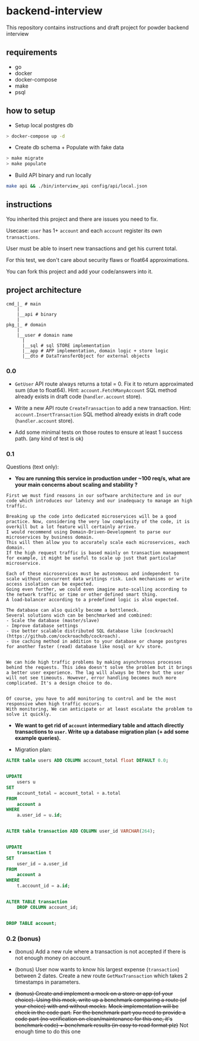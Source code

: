 # backend-interview
This repository contains instructions and draft project for powder backend interview

## requirements

- go
- docker
- docker-compose
- make
- psql

## how to setup

- Setup local postgres db
```sh
> docker-compose up -d
```

- Create db schema + Populate with fake data
```sh
> make migrate
> make populate
```

- Build API binary and run locally
```sh
make api && ./bin/interview_api config/api/local.json
```

## instructions

You inherited this project and there are issues you need to fix.

Usecase: `user` has 1+ `account` and each `account` register its own `transactions`.

User must be able to insert new transactions and get his current total.

For this test, we don't care about security flaws or float64 approximations.

You can fork this project and add your code/answers into it.

## project architecture

```
cmd_|_ # main
    |
    |__api # binary
    |
pkg_|_ # domain
    |
    |__user # domain name
      |
      |__sql # sql STORE implementation
      |__app # APP implementation, domain logic + store logic
      |__dto # DataTransferObject for external objects
```

### 0.0

- `GetUser` API route always returns a total = 0. Fix it to return approximated sum (due to float64). Hint: `account.FetchManyAccount` SQL method already exists in draft code (`handler.account` store).

- Write a new API route `CreateTransaction` to add a new transaction. Hint: `account.InsertTransaction` SQL method already exists in draft code (`handler.account` store).

- Add some minimal tests on those routes to ensure at least 1 success path. (any kind of test is ok)

### 0.1

Questions (text only):

- **You are running this service in production under ~100 req/s, what are your main concerns about scaling and stability ?**

>
```
First we must find reasons in our software architecture and in our code which introduces our latency and our inadequacy to manage an high traffic.

Breaking up the code into dedicated microservices will be a good practice. Now, considering the very low complexity of the code, it is overkill but a lot feature will certainly arrive.
I would recommend using Domain-Driven-Development to parse our microservices by business domain.
This will then allow you to accurately scale each microservices, each domain.
If the high request traffic is based mainly on transaction management for example, it might be useful to scale up just that particular microservice.

Each of these microservices must be autonomous and independent to scale without concurrent data writings risk. Lock mechanisms or write access isolation can be expected.
Going even further, we could even imagine auto-scalling according to the network traffic or time or other defined smart thing.
A load-balancer according to a predefined logic is also expected.

The database can also quickly become a bottleneck.
Several solutions wich can be benchmarked and combined:
- Scale the database (master/slave)
- Improve database settings
- Use better scalable distributed SQL database like [cockroach] (https://github.com/cockroachdb/cockroach).
- Use caching method in addition to your database or change postgres for another faster (read) database like nosql or k/v store.


We can hide high traffic problems by making asynchronous processes behind the requests. This idea doesn't solve the problem but it brings a better user experience. The lag will always be there but the user will not see timeouts. However, error handling becomes much more complicated. It's a design choice to do.


Of course, you have to add monitoring to control and be the most responsive when high traffic occurs.
With monitoring, We can anticipate or at least escalate the problem to solve it quickly.
```


- **We want to get rid of `account` intermediary table and attach directly transactions to `user`. Write up a database migration plan (+ add some example queries).**

>
- Migration plan:
```sql
ALTER table users ADD COLUMN account_total float DEFAULT 0.0;


UPDATE
    users u
SET
    account_total = account_total + a.total
FROM
    account a
WHERE
    a.user_id = u.id;


ALTER table transaction ADD COLUMN user_id VARCHAR(264);


UPDATE
    transaction t
SET
    user_id = a.user_id
FROM
    account a
WHERE
    t.account_id = a.id;


ALTER TABLE transaction
    DROP COLUMN account_id;


DROP TABLE account;
```


### 0.2 (bonus)

- (bonus) Add a new rule where a transaction is not accepted if there is not enough money on account.

- (bonus) User now wants to know his largest expense (`transaction`) between 2 dates. Create a new route `GetMaxTransaction` which takes 2 timestamps in parameters.

- ~~(bonus) Create and implement a mock on a store or app (of your choice). Using this mock, write up a benchmark comparing a route (of your choice) with and without mocks.~~
~~Mock implementation will be check in the code part.~~
~~For the benchmark part you need to provide a code part (no verification on clean/maintenance for this one, it's benchmark code) + benchmark results (in easy to read format plz)~~
Not enough time to do this one

